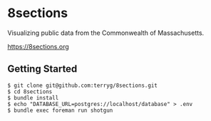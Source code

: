 # 8sections
Visualizing public data from the Commonwealth of Massachusetts.

https://8sections.org

## Getting Started

````
$ git clone git@github.com:terryg/8sections.git
$ cd 8sections
$ bundle install
$ echo "DATABASE_URL=postgres://localhost/database" > .env
$ bundle exec foreman run shotgun
````
